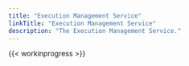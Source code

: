 ```yaml
---
title: "Execution Management Service"
linkTitle: "Execution Management Service"
description: "The Execution Management Service."
---
```


{{< workinprogress >}}

